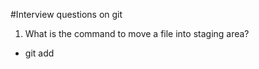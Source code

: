 #Interview questions on git
1. What is the command to move a file into staging area?
- git add <file-name>